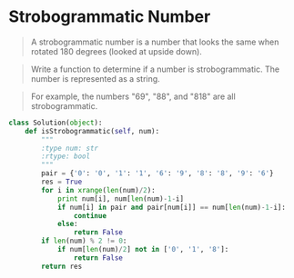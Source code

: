 # Strobogrammatic Number

> A strobogrammatic number is a number that looks the same when rotated 180 degrees (looked at upside down).

> Write a function to determine if a number is strobogrammatic. The number is represented as a string.

> For example, the numbers "69", "88", and "818" are all strobogrammatic.

```Python
class Solution(object):
    def isStrobogrammatic(self, num):
        """
        :type num: str
        :rtype: bool
        """
        pair = {'0': '0', '1': '1', '6': '9', '8': '8', '9': '6'}
        res = True
        for i in xrange(len(num)/2):
            print num[i], num[len(num)-1-i]
            if num[i] in pair and pair[num[i]] == num[len(num)-1-i]:
                continue
            else:
                return False
        if len(num) % 2 != 0:
            if num[len(num)/2] not in ['0', '1', '8']:
                return False
        return res
```
